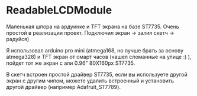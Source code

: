 # ReadableLCDModule
Маленькая шпора на ардуинке и TFT экрана на базе ST7735.
Очень простой в реализации проект.
Подключил экран -> залил скетч -> радуйся)

Я использовал arduino pro mini (atmega168, но лучше брать за основу atmega328) и TFT экран от смарт часов (нашел сломанные на улице :) ), 
пойдет тот же экран с али 0.96" 80X160px ST7735.

В скетч встроен простой драйвер ST7735, если вы используете другой экран с другим чипом, можете удалить встроенный и установить другой драйвер (например Adafruit_ST7789).
